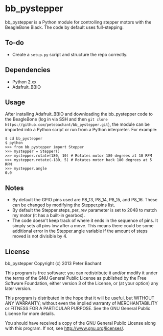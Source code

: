 bb_pystepper
=========
bb_pystepper is a Python module for controlling stepper motors with the BeagleBone Black. The code by default uses full-stepping.

To-do
-----
  * Create a ``setup.py`` script and structure the repo correctly. 

Dependencies
--------
  * Python 2.xx
  * Adafruit_BBIO

## Usage
After installing Adafruit_BBIO and downloading the bb_pystepper code to the BeagleBone (log in via SSH and then `git clone https://github.com/petebachant/bb_pystepper.git`), the module can be imported into a Python script or run from a Python interpreter. For example:

```
$ cd bb_pystepper
$ python
>>> from bb_pystepper import Stepper
>>> mystepper = Stepper()
>>> mystepper.rotate(180, 10) # Rotates motor 180 degrees at 10 RPM
>>> mystepper.rotate(-180, 5) # Rotates motor back 180 degrees at 5 RPM
>>> mystepper.angle
0.0
```

## Notes
* By default the GPIO pins used are P8_13, P8_14, P8_15, and P8_16. These can be changed by modifying the Stepper.pins list.
* By default the Stepper.steps_per_rev parameter is set to 2048 to match my motor (it has a built-in gearbox).
* The code doesn't keep track of where it ends in the sequence of pins. It simply sets all pins low after a move. This means there could be some additional error in the Stepper.angle variable if the amount of steps moved is not divisible by 4.




License
-------

bb_pystepper Copyright (c) 2013 Peter Bachant

This program is free software: you can redistribute it and/or modify
it under the terms of the GNU General Public License as published by
the Free Software Foundation, either version 3 of the License, or
(at your option) any later version.

This program is distributed in the hope that it will be useful,
but WITHOUT ANY WARRANTY; without even the implied warranty of
MERCHANTABILITY or FITNESS FOR A PARTICULAR PURPOSE.  See the
GNU General Public License for more details.

You should have received a copy of the GNU General Public License
along with this program.  If not, see <http://www.gnu.org/licenses/>.
